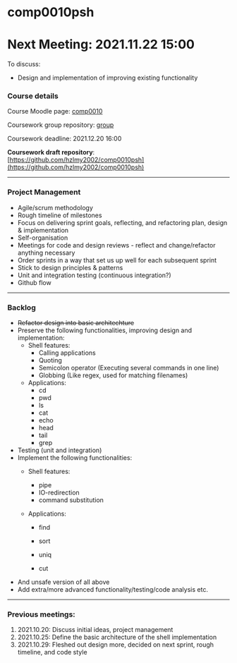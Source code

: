 # comp0010psh


# Next Meeting: 2021.11.22 15:00

To discuss:
- Design and implementation of improving existing functionality


### Course details

Course Moodle page: [comp0010](https://moodle.ucl.ac.uk/course/view.php?id=1365)

Coursework group repository: [group](https://github.com/comp0010/comp0010-shell-python-p30)

Coursework deadline: 2021.12.20 16:00

**Coursework draft repository**: [https://github.com/hzlmy2002/comp0010psh](https://github.com/hzlmy2002/comp0010psh)

---

### Project Management

- Agile/scrum methodology
- Rough timeline of milestones
- Focus on delivering sprint goals, reflecting, and refactoring plan, design & implementation
- Self-organisation
- Meetings for code and design reviews - reflect and change/refactor anything necessary
- Order sprints in a way that set us up well for each subsequent sprint
- Stick to design principles & patterns
- Unit and integration testing (continuous integration?)
- Github flow

---

### Backlog
- ~~Refactor design into basic architechture~~
- Preserve the following functionalities, improving design and implementation:
  - Shell features:
    - Calling applications
    - Quoting
    - Semicolon operator (Executing several commands in one line)
    - Globbing (Like regex, used for matching filenames)
  - Applications:
    - cd
    - pwd
    - ls
    - cat
    - echo
    - head
    - tail
    - grep
- Testing (unit and integration)
- Implement the following functionalities:
  - Shell features:
    - pipe
    - IO-redirection
    - command substitution
    
  - Applications: 
  
    - find
  
    - sort
  
    - uniq
  
    - cut
- And unsafe version of all above
- Add extra/more advanced functionality/testing/code analysis etc.

---
### Previous meetings:

1. 2021.10.20: Discuss initial ideas, project management
2. 2021.10.25: Define the basic architecture of the shell implementation
3. 2021.10.29: Fleshed out design more, decided on next sprint, rough timeline, and code style
